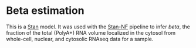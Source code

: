 # Beta estimation

This is a [Stan](https://mc-stan.org/) model. It was used with the
[Stan-NF](https://github.com/vntasis/stan-nf) pipeline to infer _beta_, the
fraction of the total (PolyA+) RNA volume localized in the cytosol from
whole-cell, nuclear, and cytosolic RNAseq data for a sample.
